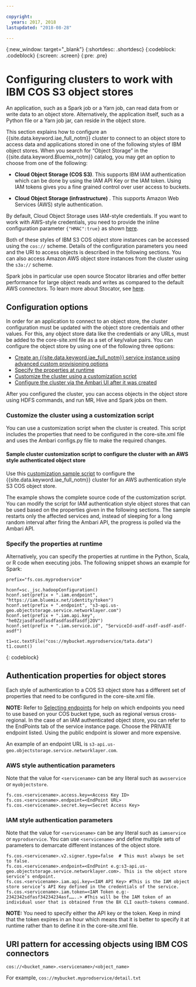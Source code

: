 ```yaml
---

copyright:
  years: 2017, 2018
lastupdated: "2018-08-28"

---
```


<!-- Attribute definitions -->
{:new_window: target="_blank"}
{:shortdesc: .shortdesc}
{:codeblock: .codeblock}
{:screen: .screen}
{:pre: .pre}

# Configuring clusters to work with IBM COS S3 object stores  

An application, such as a Spark job or a Yarn job, can read data from or write data to an object store. Alternatively, the application itself, such as a Python file or a Yarn job jar, can reside in the object store.

This section explains how to configure an {{site.data.keyword.iae_full_notm}} cluster to connect to an object store to access data and applications stored in one of the following styles of IBM object stores. When you search for “Object Storage”  in the {{site.data.keyword.Bluemix_notm}} catalog, you may get an option to choose from one of the following:

 - **Cloud Object Storage (COS S3)**. This supports IBM IAM authentication which can be done by using the IAM API Key or the IAM token. Using IAM tokens gives you a fine grained control over user access to buckets.   

 - **Cloud Object Storage (infrastructure)** . This supports Amazon Web Services (AWS) style authentication.

By default, Cloud Object Storage uses IAM-style credentials. If you want to work with AWS-style credentials, you need to provide the inline configuration parameter `{"HMAC":true}` as shown [here](https://console.bluemix.net/docs/services/cloud-object-storage/iam/service-credentials.html#service-credentials).

Both of these styles of IBM S3 COS object store instances can be accessed using the `cos://` scheme. Details of the configuration parameters you need and the URI to access objects is described in the following sections. You can also access Amazon AWS object store instances from the cluster using the `s3a://` scheme.

Spark jobs in particular use open source Stocator libraries and offer better performance for large object reads and writes as compared to the default AWS connectors. To learn more about Stocator, see [here](https://github.com/SparkTC/stocator).

## Configuration options

In order for an application to connect to an object store, the cluster configuration must be updated with the object store credentials and other values. For this, any object store data like the credentials or  any URLs, must be added to the core-site.xml file as a set of key/value pairs. You can configure the object store by using one of the following three options:

* [Create an {{site.data.keyword.iae_full_notm}} service instance using advanced custom provisioning options](./advanced-provisioning-options.html)
* [Specify the properties at runtime](#specify-the-properties-at-runtime)
* [Customize the cluster using a customization script](#customize-the-cluster-using-a-customization-script)
* [Configure the cluster via the Ambari UI after it was created](./configure-cos-via-ambari.html)


After you configured the cluster, you can access objects in the object store using HDFS commands, and run MR, Hive and Spark jobs on them.

### Customize the cluster using a customization script

You can use a customization script when the cluster is created. This script includes the properties that need to be configured in the core-site.xml file and uses the Ambari configs.py file to make the required changes.

#### Sample cluster customization script to configure the cluster with an AWS style authenticated object store

Use this [customization sample script](https://github.com/IBM-Cloud/IBM-Analytics-Engine/blob/master/customization-examples/associate-cos.sh) to configure the {{site.data.keyword.iae_full_notm}} cluster for an AWS authentication style S3 COS object store.

The example shows the complete source code of the customization script. You can modify the script for IAM authentication style object stores that can be used based on the properties given in the following sections. The sample restarts only the affected services and, instead of sleeping for a long random interval after firing the Ambari API, the progress is polled via the Ambari API.

### Specify the properties at runtime

Alternatively, you can specify the properties at runtime in the Python, Scala, or R code when executing jobs. The following snippet shows an example for Spark:

```
prefix="fs.cos.myprodservice"

hconf=sc._jsc.hadoopConfiguration()
hconf.set(prefix + ".iam.endpoint", "https://iam.bluemix.net/identity/token")
hconf.set(prefix + ".endpoint", "s3-api.us-geo.objectstorage.service.networklayer.com")
hconf.set(prefix + ".iam.api.key", "he0Zzjasdfasdfasdfasdfasdfasdfj2OV")
hconf.set(prefix + ".iam.service.id", "ServiceId-asdf-asdf-asdf-asdf-asdf")

t1=sc.textFile("cos://mybucket.myprodservice/tata.data")
t1.count()
```     
{: codeblock}


## Authentication properties for object stores

Each style of authentication to a COS S3 object store has a different set of properties that need to be configured in the core-site.xml file.

**NOTE:** Refer to [Selecting endpoints](https://ibm-public-cos.github.io/crs-docs/endpoints) for help on which endpoints you need to use based on your COS bucket type, such as regional versus cross-regional. In the case of an IAM authenticated object store, you can refer to the EndPoints tab of the service instance page. Choose the PRIVATE endpoint listed. Using the public endpoint is slower and more expensive.

An example of an endpoint URL is `s3-api.us-geo.objectstorage.service.networklayer.com`.

### AWS style authentication parameters
Note that the value for `<servicename>` can be any literal such as `awsservice` or `myobjectstore`.

```
fs.cos.<servicename>.access.key=<Access Key ID>
fs.cos.<servicename>.endpoint=<EndPoint URL>
fs.cos.<servicename>.secret.key=<Secret Access Key>
```

### IAM style authentication parameters
Note that the value for `<servicename>` can be any literal such as `iamservice` or `myprodservice`.  You can use `<servicename>` and define multiple sets of parameters to demarcate different instances of the object store.

```
fs.cos.<servicename>.v2.signer.type=false  # This must always be set to false.
fs.cos.<servicename>.endpoint=<EndPoint e.g:s3-api.us-geo.objectstorage.service.networklayer.com>. This is the object store service’s endpoint.
fs.cos.<servicename>.iam.api.key=<IAM API Key> #This is the IAM object store service’s API Key defined in the credentials of the service.
fs.cos.<servicename>.iam.token=<IAM Token e.g:- 2342342sdfasf34234234asf……..> #This will be the IAM token of an individual user that is obtained from the BX CLI oauth-tokens command.
```
**NOTE:** You need to specify either the API key or the token. Keep in mind that the token expires in an hour which means that it is better to specify it at runtime rather than to define it in the core-site.xml file.

## URI pattern for accessing objects using IBM COS connectors

`cos://<bucket_name>.<servicename>/<object_name>`

For example, `cos://mybucket.myprodservice/detail.txt`
